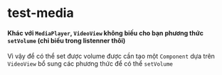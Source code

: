 # test-media
#### Khác với `MediaPlayer`, `VideoView` không biếu cho bạn phương thức `setVolume` (chỉ biếu trong listenner thôi)
Vì vậy để có thể set được volume được  cần tạo một `Component` dựa trên `VideoView` bổ sung các phương thức để có thể `setVolume` 
